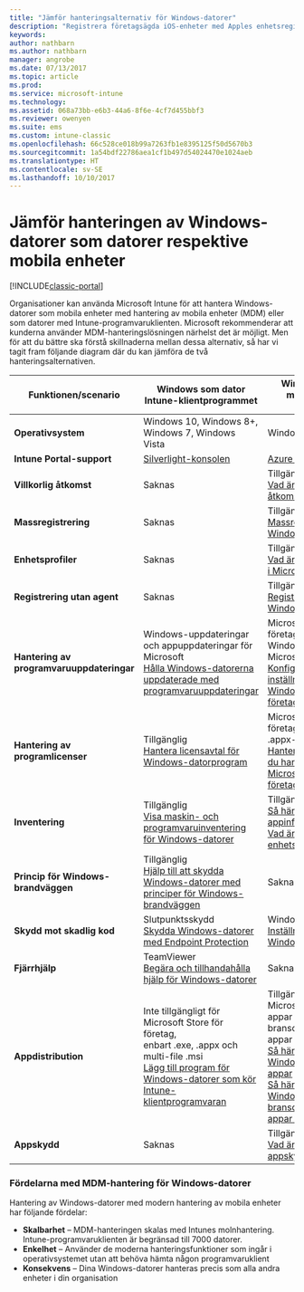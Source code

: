 ```yaml
---
title: "Jämför hanteringsalternativ för Windows-datorer"
description: "Registrera företagsägda iOS-enheter med Apples enhetsregistreringsprogram (DEP) eller Apple Configurator"
keywords: 
author: nathbarn
ms.author: nathbarn
manager: angrobe
ms.date: 07/13/2017
ms.topic: article
ms.prod: 
ms.service: microsoft-intune
ms.technology: 
ms.assetid: 068a73bb-e6b3-44a6-8f6e-4cf7d455bbf3
ms.reviewer: owenyen
ms.suite: ems
ms.custom: intune-classic
ms.openlocfilehash: 66c528ce018b99a7263fb1e8395125f50d5670b3
ms.sourcegitcommit: 1a54bdf22786aea1cf1b497d54024470e1024aeb
ms.translationtype: HT
ms.contentlocale: sv-SE
ms.lasthandoff: 10/10/2017
---
```

# <a name="compare-managing-windows-pcs-as-computers-or-mobile-devices"></a>Jämför hanteringen av Windows-datorer som datorer respektive mobila enheter

[!INCLUDE[classic-portal](../includes/classic-portal.md)]

Organisationer kan använda Microsoft Intune för att hantera Windows-datorer som mobila enheter med hantering av mobila enheter (MDM) eller som datorer med Intune-programvaruklienten.  Microsoft rekommenderar att kunderna använder MDM-hanteringslösningen närhelst det är möjligt. Men för att du bättre ska förstå skillnaderna mellan dessa alternativ, så har vi tagit fram följande diagram där du kan jämföra de två hanteringsalternativen.

|**Funktionen/scenario** |**Windows som dator**<br>Intune-klientprogrammet | **Windows som mobil enhet**<br>MDM |
|--------------|-------------------------------|-------------------------------|
|**Operativsystem** |Windows 10, Windows 8+, Windows 7, Windows Vista | Windows 10+ |
|**Intune Portal-support** |[Silverlight-konsolen](https://manage.microsoft.com)|[Azure Portal](https://portal.azure.com) |
|**Villkorlig åtkomst**|Saknas|Tillgänglig <br>[Vad är villkorlig åtkomst?](https://docs.microsoft.com/intune-azure/conditional-access/what-is-conditional-access)|
|**Massregistrering**|Saknas|Tillgänglig <br>[Massregistrering för Windows-enheter](https://docs.microsoft.com/intune-azure/enroll-devices/bulk-enroll-windows)|
|**Enhetsprofiler**|Saknas|Tillgänglig <br>[Vad är enhetsprofiler i Microsoft Intune?](https://docs.microsoft.com/intune-azure/configure-devices/what-are-device-profiles)|
|**Registrering utan agent**|Saknas |Tillgänglig<br>[Registrera Windows-enheter](https://docs.microsoft.com/intune-azure/enroll-devices/enroll-windows-devices)|
|**Hantering av programvaruuppdateringar**| Windows-uppdateringar och appuppdateringar för Microsoft<br>[Hålla Windows-datorerna uppdaterade med programvaruuppdateringar](https://docs.microsoft.com/intune/deploy-use/keep-windows-pcs-up-to-date-with-software-updates-in-microsoft-intune)|Microsoft Store för företag för både Windows 10- och Microsoft-appar<br> [Konfigurera inställningar för Windows Update för företag](https://docs.microsoft.com/intune-azure/configure-devices/how-to-configure-windows-update-for-business) |
|**Hantering av programlicenser**|Tillgänglig <br>[Hantera licensavtal för Windows-datorprogram](https://docs.microsoft.com/intune/deploy-use/manage-license-agreements-for-windows-pc-software-in-microsoft-intune)|Microsoft Store för företag (endast .appx-appar)<br>[Hantera appar som du har köpt från Microsoft Store för företag](https://docs.microsoft.com/intune-azure/manage-apps/wsfb-apps)|
|**Inventering**|Tillgänglig <br>[Visa maskin- och programvaruinventering för Windows-datorer](https://docs.microsoft.com/intune/deploy-use/view-hardware-and-software-inventory-for-windows-pcs-in-microsoft-intune)|Tillgänglig <br>[Så här övervakar du appinformation](https://docs.microsoft.com/intune/apps-monitor)<br>[Vad är enhetshantering](https://docs.microsoft.com/intune/device-management)|
|**Princip för Windows-brandväggen**|Tillgänglig <br>[Hjälp till att skydda Windows-datorer med principer för Windows-brandväggen](https://docs.microsoft.com/intune/deploy-use/help-protect-windows-pcs-using-windows-firewall-policies-in-microsoft-intune) |Saknas|
|**Skydd mot skadlig kod**|Slutpunktsskydd<br>[Skydda Windows-datorer med Endpoint Protection](https://docs.microsoft.com/intune/deploy-use/help-secure-windows-pcs-with-endpoint-protection-for-microsoft-intune)|Windows försvarare<br>[Inställningar för Windows Defender](https://docs.microsoft.com/intune-azure/configure-devices/custom-for-windows-10#windows-defender-settings)|
|**Fjärrhjälp** |TeamViewer<br>[Begära och tillhandahålla hjälp för Windows-datorer](https://docs.microsoft.com/intune/deploy-use/request-and-provide-remote-assistance-for-windows-pcs-in-microsoft-intune)|Saknas |
|**Appdistribution** | Inte tillgängligt för Microsoft Store för företag,<br>enbart .exe, .appx och multi-file .msi<br>[Lägg till program för Windows-datorer som kör Intune-klientprogramvaran](https://docs.microsoft.com/intune/deploy-use/add-apps-for-windows-pcs-in-microsoft-intune)|Tillgängliga för Microsoft Store-appar och branschspecifika appar<br>[Så här lägger du till Windows Store-appar](https://docs.microsoft.com/intune/store-apps-windows)<br>[Så här lägger du till Windows branschspecifika appar (LOB-appar)](https://docs.microsoft.com/intune/lob-apps-windows)|
|**Appskydd**|Saknas|Tillgänglig <br>[Vad är appskyddsprinciper?](https://docs.microsoft.com/intune-azure/manage-apps/what-is-app-protection-policy)|


### <a name="advantages-of-mdm-windows-pc-management"></a>Fördelarna med MDM-hantering för Windows-datorer
Hantering av Windows-datorer med modern hantering av mobila enheter har följande fördelar:
- **Skalbarhet** – MDM-hanteringen skalas med Intunes molnhantering. Intune-programvaruklienten är begränsad till 7000 datorer.
- **Enkelhet** – Använder de moderna hanteringsfunktioner som ingår i operativsystemet utan att behöva hämta någon programvaruklient
- **Konsekvens** – Dina Windows-datorer hanteras precis som alla andra enheter i din organisation
<!-- - **Cloud optimization** - -->
